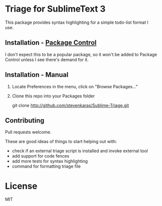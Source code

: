 # Triage for SublimeText 3

This package provides syntax highlighting for a simple todo-list format I use.

## Installation - [Package Control][package-control]

I don't expect this to be a popular package, so it won't be added to Package Control unless I see there's demand for it.

[package-control]: https://sublime.wbond.net/

## Installation - Manual

1. Locate Preferences in the menu, click on "Browse Packages..."
2. Clone this repo into your Packages folder

    git clone http://github.com/stevenkaras/Sublime-Triage.git

## Contributing

Pull requests welcome.

These are good ideas of things to start helping out with:

- check if an external triage script is installed and invoke external tool
- add support for code fences
- add more tests for syntax highlighting
- command for formatting triage file

# License

MIT
